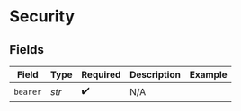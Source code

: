 # Security


## Fields

| Field              | Type               | Required           | Description        | Example            |
| ------------------ | ------------------ | ------------------ | ------------------ | ------------------ |
| `bearer`           | *str*              | :heavy_check_mark: | N/A                |                    |